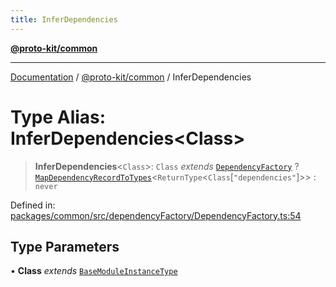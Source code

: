 ```yaml
---
title: InferDependencies
---
```


[**@proto-kit/common**](../README.md)

***

[Documentation](../../../README.md) / [@proto-kit/common](../README.md) / InferDependencies

# Type Alias: InferDependencies\<Class\>

> **InferDependencies**\<`Class`\>: `Class` *extends* [`DependencyFactory`](../interfaces/DependencyFactory.md) ? [`MapDependencyRecordToTypes`](MapDependencyRecordToTypes.md)\<`ReturnType`\<`Class`\[`"dependencies"`\]\>\> : `never`

Defined in: [packages/common/src/dependencyFactory/DependencyFactory.ts:54](https://github.com/proto-kit/framework/blob/b953c754e500c62f01fbbd6d09adfb2f5577269d/packages/common/src/dependencyFactory/DependencyFactory.ts#L54)

## Type Parameters

• **Class** *extends* [`BaseModuleInstanceType`](../interfaces/BaseModuleInstanceType.md)
